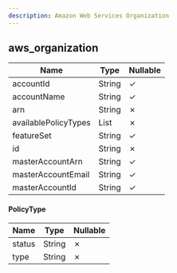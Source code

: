 ```yaml
---
description: Amazon Web Services Organization
---
```

aws_organization
----------------

| **Name**             | **Type**         | **Nullable** |
| -------------------- | ---------------- | ------------ |
| accountId            | String           | &check;      |
| accountName          | String           | &check;      |
| arn                  | String           | &cross;      |
| availablePolicyTypes | List<PolicyType> | &cross;      |
| featureSet           | String           | &check;      |
| id                   | String           | &cross;      |
| masterAccountArn     | String           | &check;      |
| masterAccountEmail   | String           | &check;      |
| masterAccountId      | String           | &check;      |

#### PolicyType
| **Name** | **Type** | **Nullable** |
| -------- | -------- | ------------ |
| status   | String   | &cross;      |
| type     | String   | &cross;      |
